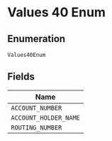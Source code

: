
# Values 40 Enum

## Enumeration

`Values40Enum`

## Fields

| Name |
|  --- |
| `ACCOUNT_NUMBER` |
| `ACCOUNT_HOLDER_NAME` |
| `ROUTING_NUMBER` |

